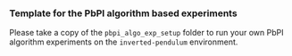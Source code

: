 ### Template for the PbPI algorithm based experiments

Please take a copy of the `pbpi_algo_exp_setup` folder to run your own PbPI algorithm experiments on the `inverted-pendulum` environment.
